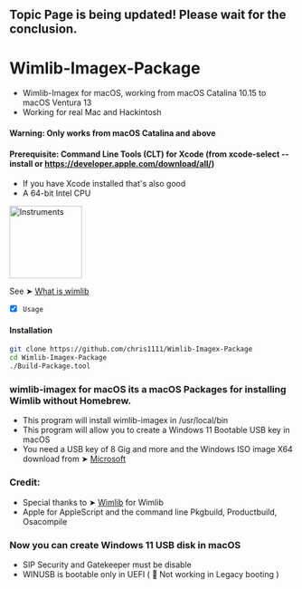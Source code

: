 ## Topic Page is being updated! Please wait for the conclusion.

# Wimlib-Imagex-Package
- Wimlib-Imagex for macOS, working from macOS Catalina 10.15 to macOS Ventura 13
- Working for real Mac and Hackintosh
#### Warning: Only works from macOS Catalina and above
#### Prerequisite: Command Line Tools (CLT) for Xcode (from xcode-select --install or https://developer.apple.com/download/all/)
- If you have Xcode installed that's also good
- A 64-bit Intel CPU


<img width="128" alt="Instruments" src="https://user-images.githubusercontent.com/6248794/210024502-622f67b8-4318-40c2-9748-43ab72e6eea7.png">

See ➤ [What is wimlib](https://github.com/chris1111/Wimlib-Imagex-Package/blob/main/README)

- [x] `Usage`

#### Installation
```bash
git clone https://github.com/chris1111/Wimlib-Imagex-Package
cd Wimlib-Imagex-Package
./Build-Package.tool
```

### wimlib-imagex for macOS its a macOS Packages for installing Wimlib without Homebrew.
- This program will install wimlib-imagex in /usr/local/bin
- This program will allow you to create a Windows 11 Bootable USB key in macOS
- You need a USB key of 8 Gig and more and the Windows ISO image X64 download from ➤ [Microsoft](https://www.microsoft.com/en-us/software-download/windows11)

### Credit: 
- Special thanks to ➤ [Wimlib](https://wimlib.net/) for Wimlib
- Apple for AppleScript and the command line Pkgbuild, Productbuild, Osacompile

### Now you can create Windows 11 USB disk in macOS
- SIP Security and Gatekeeper must be disable
- WINUSB is bootable only in UEFI ( 🚫  Not working in Legacy booting )

